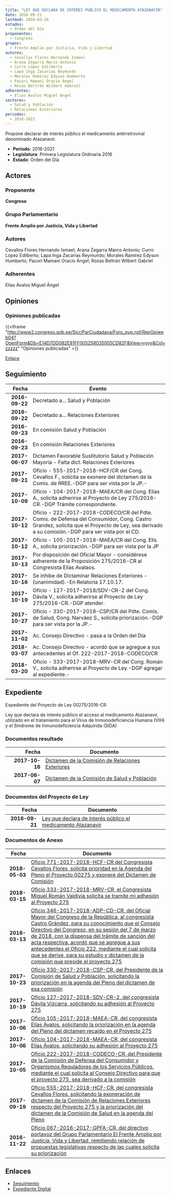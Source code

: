 ```yaml
---
title: "LEY QUE DECLARA DE INTERÉS PÚBLICO EL MEDICAMENTO ATAZANAVIR"
date: 2016-09-21
lastmod: 2018-03-20
estados: 
  - Orden del Día
proponentes: 
  - Congreso
grupos: 
  - Frente Amplio por Justicia, Vida y Libertad
autores: 
  - Cevallos Flores Hernando Ismael
  - Arana Zegarra Marco Antonio
  - Curro López Edilberto
  - Lapa Inga Zacarías Reymundo
  - Morales Ramírez Edyson Humberto
  - Pacori Mamani Oracio Ángel
  - Rozas Beltrán Wilbert Gabriel
adherentes: 
  - Elías Ávalos Miguel Ángel
sectores: 
  - Salud y Población
  - Relaciones Exteriores
periodos: 
  - 2016-2021
---
```


Propone declarar de interés público el medicamento antirretroviral denominado Atazanavir.

- **Periodo**: 2016-2021
- **Legislatura**: Primera Legislatura Ordinaria 2016
- **Estado**: Orden del Día

## Actores

### Proponente

**Congreso**

### Grupo Parlamentario

**Frente Amplio por Justicia, Vida y Libertad**

### Autores

Cevallos Flores Hernando Ismael; Arana Zegarra Marco Antonio; Curro López Edilberto; Lapa Inga Zacarías Reymundo; Morales Ramírez Edyson Humberto; Pacori Mamani Oracio Ángel; Rozas Beltrán Wilbert Gabriel

### Adherentes

Elías Ávalos Miguel Ángel


## Opiniones

### Opiniones publicadas

{{<iframe "http://www2.congreso.gob.pe/Sicr/ParCiudadana/Foro_pvp.nsf/RepOpiweb04?OpenForm&Db=E14D7DD082E91FF005258035005CD82F&View=yyyy&Col=zzzzz" "Opiniones publicadas" >}}

[Enlace](http://www2.congreso.gob.pe/Sicr/ParCiudadana/Foro_pvp.nsf/RepOpiweb04?OpenForm&Db=E14D7DD082E91FF005258035005CD82F&View=yyyy&Col=zzzzz)

## Seguimiento

| Fecha | Evento |
|------:|--------|
| **2016-09-22** | Decretado a... Salud y Población|
| **2016-09-22** | Decretado a... Relaciones Exteriores|
| **2016-09-23** | En comisión Salud y Población|
| **2016-09-23** | En comisión Relaciones Exteriores|
| **2017-06-07** | Dictamen Favorable Sustitutorio Salud y Población Mayoria - Falta dict. Relaciones Exteriores|
| **2017-09-21** | Oficio - 555-2017-2018-HCF/CR del Cong. Cevallos F., solicita se exonere del dictamen de la Comis. de RREE.-DGP para ser vista por la JP.-|
| **2017-10-09** | Oficio - 104-2017-2018-MAEA/CR del Cong. Elías A., solicita adherirse al Proyecto de Ley 275/2016-CR.-DGP Trámite correspondiente.|
| **2017-10-12** | Oficio - 222-2017-2018-CODECO/CR del Pdte. Comis. de Defensa del Consumidor, Cong. Castro Grandez, solicita que el Proyecto de Ley, sea derivado a su comisión.-DGP para ser vista por el CD.|
| **2017-10-12** | Oficio - 105-2017-2018-MAEA/CR del Cong. Elís A., solicita priorización.-DGP para ser vista por la JP|
| **2017-10-13** | Por disposición del Oficial Mayor - considérese adherente de la Proposición 275/2016-CR al Congresista Elías Avalaos.|
| **2017-10-16** | Se inhibe de Dictaminar Relaciones Exteriores - (unanimidad).-En Relatoría 17.10.17.|
| **2017-10-19** | Oficio - 127-2017-2018/SDV-CR-2 del Cong. Dávila V., solicita adherirse al Proyecto de Ley 275/2016-CR.-DGP atender.|
| **2017-10-27** | Oficio - 330-2017-2018-CSP/CR del Pdte. Comis. de Salud, Cong. Narváez S., solicita priorización.-DGP para ser vista por la JP.-|
| **2017-11-02** | Ac. Consejo Directivo - pasa a la Orden del Día|
| **2018-03-07** | Ac. Consejo Directivo - acordó que se agregue a sus antecedentes el Of. 222-2017-2018-CODECO/CR|
| **2018-03-20** | Oficio - 333-2017-2018-MRV-CR del Cong. Román V., solicita adherirse al Proyecto de Ley.-DGP agregar al expediente.-|


## Expediente

Expediente del Proyecto de Ley 00275/2016-CR

Ley que declara de interés público el acceso al medicamento Atazanavir, utilizado en el tratamiento para el Virus de Inmunodeficiencia Humana (VIH) y el Síndrome de Inmunodeficiencia Adquirida (SIDA)


### Documentos resultado

| Fecha | Documento |
|------:|--------|
| **2017-10-16** | [Dictamen de la Comisión de Relaciones Exteriores](http://www.leyes.congreso.gob.pe/Documentos/2016_2021/Dictamenes/Proyectos_de_Ley/00275DC20MAY20171017.pdf) |
| **2017-06-07** | [Dictamen de la Comisión de Salud y Población](http://www.leyes.congreso.gob.pe/Documentos/2016_2021/Dictamenes/Proyectos_de_Ley/00275DC21MAY20170607.pdf) |

### Documentos del Proyecto de Ley

| Fecha | Documento |
|------:|--------|
| **2016-09-21** | [Ley que declara de interés público el medicamento Atazanavir](http://www.leyes.congreso.gob.pe/Documentos/2016_2021/Proyectos_de_Ley_y_de_Resoluciones_Legislativas/PL0027520160921.pdf) |

### Documentos de Anexo

| Fecha | Documento |
|------:|--------|
| **2018-05-03** | [Oficio 771-2017-2018-HCF-CR del Congresista Cevallos Flores, solicita prioridad en la Agenda del Pleno el Proyecto 00275 y exonere del Dictamen de Comisión](http://www.leyes.congreso.gob.pe/Documentos/2016_2021/Oficios/Congresistas/OFICIO-771-2017-2018-HCF-CR.pdf) |
| **2018-03-15** | [Oficio 333-2017-2018-MRV-CR, el Congresista Miguel Román Valdivia solicita se tramite mi adhesión al Proyecto 275](http://www.leyes.congreso.gob.pe/Documentos/2016_2021/Adhesiones/Proyectos_de_Ley/OFICIO-333-2017-2018-MRV-CR..pdf) |
| **2018-03-13** | [Oficio 346-2017-2018-ADP-CD-CR, del Oficial Mayor del Congreso de la República, al congresista Castro Grández, para su conocimiento que el Consejo Directivo del Congreso, en su sesión del 7 de marzo de 2018, con la dispensa del trámite de sanción del acta respectiva, acordó que se agregue a sus antecedentes el Oficio 222, mediante el cual solicita que se derive, para su estudio y dictamen de la comisión que preside el proyecto 275](http://www.leyes.congreso.gob.pe/Documentos/2016_2021/Oficios/Oficialia_Mayor/OFICIO-346-2017-2018-ADP-CD-CR.pdf) |
| **2017-10-23** | [Oficio 330-2017-2018-CSP-CR, del Presidente de la Comisión de Salud y Población, solicitando la priorización en la agenda del Pleno del dictamen de esa comisión](http://www.leyes.congreso.gob.pe/Documentos/2016_2021/Oficios/Comisiones_Ordinarias/OFICIO-330-2017-2018-CSP-CR.pdf) |
| **2017-10-19** | [Oficio 127-2017-2018-SDV-CR-2, del congresista Dávila Vizcarra, solicitando su adhesión al Proyecto 275](http://www.leyes.congreso.gob.pe/Documentos/2016_2021/Adhesiones/Proyectos_de_Ley/OFICIO-127-2017-2018-SDV-CR-2.pdf) |
| **2017-10-06** | [Oficio 105-2017-2018-MAEA-CR, del congresista Elías Ávalos, solicitando la priorización en la agenda del Pleno del dictamen recaído en el Proyecto 275](http://www.leyes.congreso.gob.pe/Documentos/2016_2021/Oficios/Congresistas/OFICIO-105-2017-2018-MAEA-CR.pdf) |
| **2017-10-06** | [Oficio 104-2017-2018-MAEA-CR, del congresista Elías Ávalos, solicitando su adhesión al Proyecto 275](http://www.leyes.congreso.gob.pe/Documentos/2016_2021/Adhesiones/Proyectos_de_Ley/OFICIO-104-2017-2018-MAEA-CR.pdf) |
| **2017-10-05** | [Oficio 222-2017-2018-CODECO-CR, del Presidente de la Comisión de Defensa del Consumidor y Organismos Reguladores de los Servicios Públicos, mediante el cual solicita al Consejo Directivo para que el proyecto 275, sea derivado a la comisión](http://www.leyes.congreso.gob.pe/Documentos/2016_2021/Oficios/Comisiones_Ordinarias/OFICIO-222-2017-2018-CODECO-CR.pdf) |
| **2017-09-19** | [Oficio 555-2017-2018-HCF-CR, del congresista Cevallos Flores, solicitando la exoneración de dictamen de la Comisión de Relaciones Exteriores respecto del Proyecto 275 y la priorización del dictamen de la Comisión de Salud en la agenda del Pleno](http://www.leyes.congreso.gob.pe/Documentos/2016_2021/Oficios/Congresistas/OFICIO-555-2017-2018-HCF-CR.pdf) |
| **2016-11-22** | [Oficio 067-2016-2017-GPFA-CR, del directivo portavoz del Grupo Parlamentario El Frente Amplio por Justicia, Vida y Libertad, remitiendo relación de propuestas legislativas respecto de las cuales solicita su priorización](http://www.leyes.congreso.gob.pe/Documentos/2016_2021/Oficios/Grupos_Parlamentarios/OFICIO-067-2016-2017-GPFA-CR.pdf) |

## Enlaces 

- [Seguimiento](http://www2.congreso.gob.pe/Sicr/TraDocEstProc/CLProLey2016.nsf/f7fff46988ca05b1052578e100829cc7/99b2635f57e21cc005258035005989ee?OpenDocument)
- [Expediente Digital](http://www2.congreso.gob.pe/Sicr/TraDocEstProc/CLProLey2016.nsf/f7fff46988ca05b1052578e100829cc7/99b2635f57e21cc005258035005989ee?OpenDocument&Click=05257FB7005EB655.eb71d0cf91d8294e05256cdf006b5706/$Body/0.1C6C)

